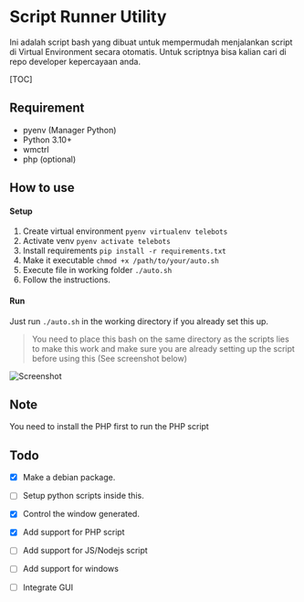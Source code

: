 # Script Runner Utility

Ini adalah script bash yang dibuat untuk mempermudah menjalankan script di Virtual Environment secara otomatis. Untuk scriptnya bisa kalian cari di repo developer kepercayaan anda.

[TOC]



## Requirement

- pyenv (Manager Python)
- Python 3.10+
- wmctrl
- php (optional)

## How to use

#### Setup

1. Create virtual environment `pyenv virtualenv telebots`
2. Activate venv `pyenv activate telebots`
3. Install requirements `pip install -r requirements.txt`
4. Make it executable `chmod +x /path/to/your/auto.sh`
5. Execute file in working folder `./auto.sh`
6. Follow the instructions.

#### Run

Just run `./auto.sh` in the working directory if you already set this up.

> You need to place this bash on the same directory as the scripts lies to make this work and make sure you are already setting up the script before using this (See screenshot below)

![Screenshot](https://i.ibb.co.com/GF7BDQt/Screenshot-2024-07-05-22-27-11.png)

## Note
You need to install the PHP first to run the PHP script

## Todo

- [x] Make a debian package.
- [ ] Setup python scripts inside this.
- [x] Control the window generated.
- [x] Add support for PHP script
- [ ] Add support for JS/Nodejs script
- [ ] Add support for windows
- [ ] Integrate GUI



